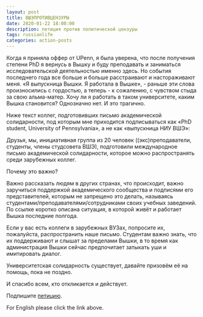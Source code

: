 ```yaml
---
layout: post
title: ВШЭПРОТИВЦЕНЗУРЫ 
date: 2020-01-22 18:00:00
description: петиция против политической цензуры
tags: russianlife
categories: action-posts 
---
```


Когда я приняла оффер от UPenn, я была уверена, что после получения степени PhD я вернусь в Вышку и буду преподавать и заниматься исследовательской деятельностью именно здесь. Но события последнего года все больше и больше расстраивают и настораживают меня. «Я выпускница Вышки. Я работала в Вышке», - раньше эти слова произносились с гордостью, а теперь - к сожалению, с чувством стыда за свою альма-матер. Хочу ли я работать в таком университете, каким Вышка становится? Однозначно нет. И это трагично.

Ниже текст коллег, подготовивших письмо академической солидарности, под которым мне приходится подписываться как «PhD student, University of Pennsylvania», а не как «выпускница НИУ ВШЭ»:

Друзья, мы, инициативная группа из 20 человек ((экс)преподаватели, студенты, члены студсовета ВШЭ), подготовили международное письмо академической солидарности, которое можно распространять среди зарубежных коллег.

Почему это важно?

Важно рассказать людям в других странах, что происходит, важно заручиться поддержкой академического сообщества и подписями его представителей, которым не запрещено это делать, называясь студентами/преподавателями/сотрудниками своих учебных заведений. По ссылке коротко описана ситуация, в которой живёт и работает Вышка последние полгода. 

Если у вас есть коллеги в зарубежных ВУЗах, попросите их, пожалуйста, распространить наше письмо. Студентам важно знать, что их поддерживают и слышат за пределами Вышки, в то время как администрация Вышки сейчас предпочитает затыкать уши и имитировать диалог.

Университетская солидарность существует, давайте призовём её на помощь, пока не поздно.

И спасибо всем, кто откликается и действует.

Подпишите [петицию](https://doxajournal.ru/uni/intersolidarity_letter?fbclid=IwAR33JKIIWPHmomdp_AfoP7VBDLhu5_ro_IbMdEBSrFD8ELJyEeWFiAH0-TU).

For English please click the link above.
